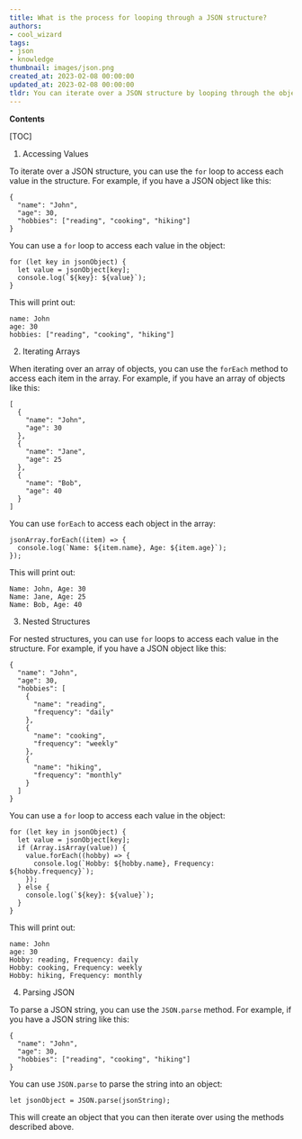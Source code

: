 ```yaml
---
title: What is the process for looping through a JSON structure?
authors:
- cool_wizard
tags:
- json
- knowledge
thumbnail: images/json.png
created_at: 2023-02-08 00:00:00
updated_at: 2023-02-08 00:00:00
tldr: You can iterate over a JSON structure by looping through the object`s keys or by using a library like jQuery or lodash.
---
```


**Contents**

[TOC]

1. Accessing Values

To iterate over a JSON structure, you can use the `for` loop to access each value in the structure. For example, if you have a JSON object like this:

```
{
  "name": "John",
  "age": 30,
  "hobbies": ["reading", "cooking", "hiking"]
}
```

You can use a `for` loop to access each value in the object:

```
for (let key in jsonObject) {
  let value = jsonObject[key];
  console.log(`${key}: ${value}`);
}
```

This will print out:

```
name: John
age: 30
hobbies: ["reading", "cooking", "hiking"]
```

2. Iterating Arrays

When iterating over an array of objects, you can use the `forEach` method to access each item in the array. For example, if you have an array of objects like this:

```
[
  {
    "name": "John",
    "age": 30
  },
  {
    "name": "Jane",
    "age": 25
  },
  {
    "name": "Bob",
    "age": 40
  }
]
```

You can use `forEach` to access each object in the array:

```
jsonArray.forEach((item) => {
  console.log(`Name: ${item.name}, Age: ${item.age}`);
});
```

This will print out:

```
Name: John, Age: 30
Name: Jane, Age: 25
Name: Bob, Age: 40
```

3. Nested Structures

For nested structures, you can use `for` loops to access each value in the structure. For example, if you have a JSON object like this:

```
{
  "name": "John",
  "age": 30,
  "hobbies": [
    {
      "name": "reading",
      "frequency": "daily"
    },
    {
      "name": "cooking",
      "frequency": "weekly"
    },
    {
      "name": "hiking",
      "frequency": "monthly"
    }
  ]
}
```

You can use a `for` loop to access each value in the object:

```
for (let key in jsonObject) {
  let value = jsonObject[key];
  if (Array.isArray(value)) {
    value.forEach((hobby) => {
      console.log(`Hobby: ${hobby.name}, Frequency: ${hobby.frequency}`);
    });
  } else {
    console.log(`${key}: ${value}`);
  }
}
```

This will print out:

```
name: John
age: 30
Hobby: reading, Frequency: daily
Hobby: cooking, Frequency: weekly
Hobby: hiking, Frequency: monthly
```

4. Parsing JSON

To parse a JSON string, you can use the `JSON.parse` method. For example, if you have a JSON string like this:

```
{
  "name": "John",
  "age": 30,
  "hobbies": ["reading", "cooking", "hiking"]
}
```

You can use `JSON.parse` to parse the string into an object:

```
let jsonObject = JSON.parse(jsonString);
```

This will create an object that you can then iterate over using the methods described above.

